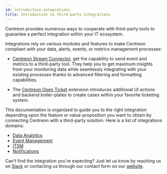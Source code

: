```yaml
---
id: introduction-integrations
title: Introduction to third-party integrations
---
```


Centreon provides numerous ways to cooperate with third-party tools to guarantee
a perfect integration within your IT ecosystem.

Integrations rely on various modules and features to make Centreon compliant with
your data, alerts, events, or metrics management processes:

- [Centreon Stream Connector](https://github.com/centreon/centreon-stream-connector-scripts),
get the capability to send event and metrics to a third-party tool. They help you to get maximum
insights from your monitoring data while seamlessly integrating with your existing processes thanks
to advanced filtering and formatting capabilities.

- The [Centreon Open Ticket](../alerts-notifications/ticketing.md)
extension introduces additional UI actions and backend boiler-plates to create
cases within your favorite ticketing system.

This documentation is organized to guide you to the right integration depending upon the
feature or value-proposition you want to obtain by connecting Centreon with a third-party
solution. Here is a list of integrations domains:

- [Data Analytics](../integrations/data-analytics/data-analytics-overview.md)
- [Event Management](../integrations/event-management/event-management-overview.md)
- [ITSM](../integrations/itsm/itsm-overview.md)
- [Notifications](../integrations/notifications/notifications-overview.md)

Can't find the integration you're expecting? Just let us know by reaching
us on [Slack](https://centreon.slack.com) or contacting us through our contact
form on our [website](https://www.centreon.com/en/contact/).
